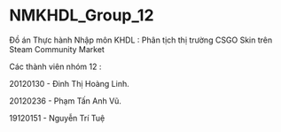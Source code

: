 # NMKHDL_Group_12

Đồ án Thực hành Nhập môn KHDL : Phân tịch thị trường CSGO Skin trên Steam Community Market

Các thành viên nhóm 12 :

20120130 - Đinh Thị Hoàng Linh.

20120236 - Phạm Tấn Anh Vũ.

19120151 - Nguyễn Trí Tuệ
